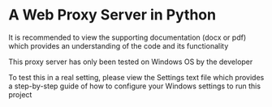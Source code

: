 # A Web Proxy Server in Python

It is recommended to view the supporting documentation (docx or pdf) which provides an understanding of the code and its functionality

This proxy server has only been tested on Windows OS by the developer

To test this in a real setting, please view the Settings text file which provides a step-by-step guide of how to configure your Windows settings to run this project
